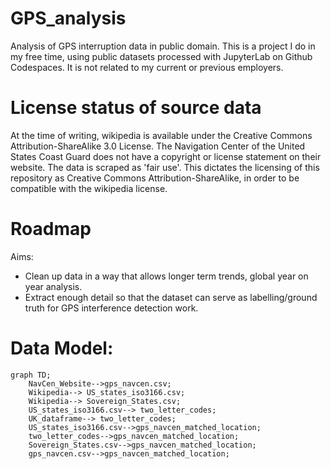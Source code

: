 # GPS_analysis
Analysis of GPS interruption data in public domain. This is a project I do in my free time, using public datasets processed with JupyterLab on Github Codespaces. It is not related to my current or previous employers.

# License status of source data
At the time of writing, wikipedia is available under the Creative Commons Attribution-ShareAlike 3.0 License. The Navigation Center of the United States Coast Guard does not have a copyright or license statement on their website. The data is scraped as 'fair use'. This dictates the licensing of this repository as Creative Commons Attribution-ShareAlike, in order to be compatible with the wikipedia license.

# Roadmap
Aims:
- Clean up data in a way that allows longer term trends, global year on year analysis.
- Extract enough detail so that the dataset can serve as labelling/ground truth for GPS interference detection work.  

# Data Model:  
```mermaid
graph TD;
    NavCen_Website-->gps_navcen.csv;
    Wikipedia--> US_states_iso3166.csv;
    Wikipedia--> Sovereign_States.csv;
    US_states_iso3166.csv--> two_letter_codes;
    UK_dataframe--> two_letter_codes;
    US_states_iso3166.csv-->gps_navcen_matched_location;
    two_letter_codes-->gps_navcen_matched_location;
    Sovereign_States.csv-->gps_navcen_matched_location;
    gps_navcen.csv-->gps_navcen_matched_location;
 ```
